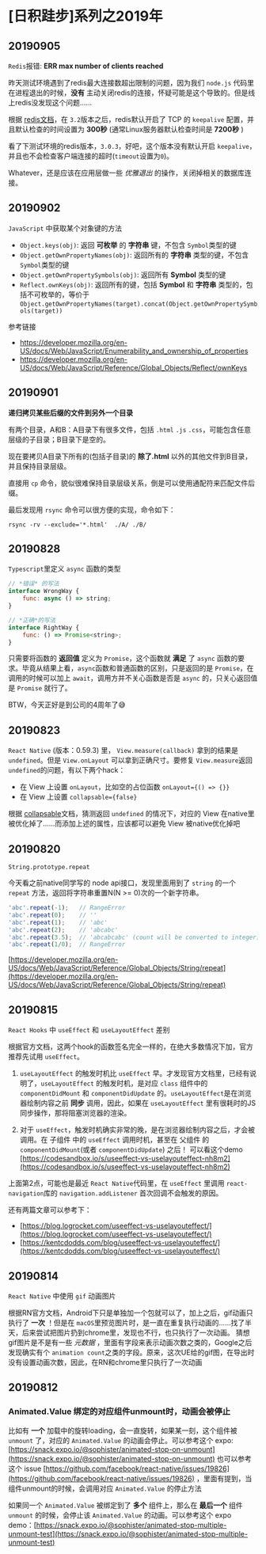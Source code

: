 # [日积跬步]系列之2019年


## 20190905

`Redis`报错: **ERR max number of clients reached**

昨天测试环境遇到了redis最大连接数超出限制的问题，因为我们 `node.js` 代码里在进程退出的时候，**没有** 主动关闭redis的连接，怀疑可能是这个导致的。但是线上redis没发现这个问题……

根据 [redis文档](https://redis.io/topics/clients)，在 `3.2`版本之后，redis默认开启了 TCP 的 `keepalive` 配置，并且默认检查的时间设置为 **300秒** (通常Linux服务器默认检查时间是 **7200秒** )

看了下测试环境的redis版本，`3.0.3`，好吧，这个版本没有默认开启 `keepalive`，并且也不会检查客户端连接的超时(`timeout`设置为`0`)。

Whatever，还是应该在应用层做一些 *优雅退出* 的操作，关闭掉相关的数据库连接。


## 20190902

`JavaScript` 中获取某个对象键的方法

* `Object.keys(obj)`: 返回 **可枚举** 的 **字符串** 键，不包含 `Symbol`类型的键
* `Object.getOwnPropertyNames(obj)`: 返回所有的 **字符串** 类型的键，不包含 `Symbol`类型的键
* `Object.getOwnPropertySymbols(obj)`: 返回所有 **Symbol** 类型的键
* `Reflect.ownKeys(obj)`: 返回所有的键，包括 **Symbol** 和 **字符串** 类型的，包括不可枚举的，等价于 `Object.getOwnPropertyNames(target).concat(Object.getOwnPropertySymbols(target))`

参考链接

* https://developer.mozilla.org/en-US/docs/Web/JavaScript/Enumerability_and_ownership_of_properties
* https://developer.mozilla.org/en-US/docs/Web/JavaScript/Reference/Global_Objects/Reflect/ownKeys


## 20190901

**递归拷贝某些后缀的文件到另外一个目录**

有两个目录，A和B：A目录下有很多文件，包括 `.html` `.js` `.css`，可能包含任意层级的子目录；B目录下是空的。

现在要拷贝A目录下所有的(包括子目录)的 **除了.html** 以外的其他文件到B目录，并且保持目录层级。

直接用 `cp` 命令，貌似很难保持目录层级关系，倒是可以使用通配符来匹配文件后缀。

最后发现用 `rsync` 命令可以很方便的实现，命令如下：

```shell
rsync -rv --exclude='*.html'  ./A/ ./B/
```


## 20190828

`Typescript`里定义 `async` 函数的类型

```javascript
// *错误* 的写法
interface WrongWay {
    func: async () => string;
}

// *正确*的写法
interface RightWay {
    func: () => Promise<string>;
}
```

只需要将函数的 **返回值** 定义为 `Promise`，这个函数就 **满足** 了 `async` 函数的要求。毕竟从结果上看，`async`函数和普通函数的区别，只是返回的是 `Promise`，在调用的时候可以加上 `await`，调用方并不关心函数是否是 `async` 的，只关心返回值是 `Promise` 就行了。

BTW，今天正好是到公司的4周年了😅

## 20190823

`React Native` (版本：0.59.3) 里， `View.measure(callback)` 拿到的结果是 `undefined`。但是 `View.onLayout` 可以拿到正确尺寸。要修复 `View.measure`返回 `undefined`的问题，有以下两个hack：

* 在 View 上设置 `onLayout`，比如空的占位函数 `onLayout={() => {}}`
* 在 View 上设置 `collapsable={false}`

根据 [collapsable](https://facebook.github.io/react-native/docs/view#collapsable)文档，猜测返回 `undefined` 的情况下，对应的 View 在native里被优化掉了……而添加上述的属性，应该都可以避免 View 被native优化掉吧


## 20190820

`String.prototype.repeat`

今天看之前native同学写的 node api接口，发现里面用到了 `string` 的一个 `repeat` 方法，返回将字符串重置N(N >= 0)次的一个新字符串。

```javascript
'abc'.repeat(-1);   // RangeError
'abc'.repeat(0);    // ''
'abc'.repeat(1);    // 'abc'
'abc'.repeat(2);    // 'abcabc'
'abc'.repeat(3.5);  // 'abcabcabc' (count will be converted to integer)
'abc'.repeat(1/0);  // RangeError
```

[https://developer.mozilla.org/en-US/docs/Web/JavaScript/Reference/Global_Objects/String/repeat](https://developer.mozilla.org/en-US/docs/Web/JavaScript/Reference/Global_Objects/String/repeat)


## 20190815

`React Hooks` 中 `useEffect` 和 `useLayoutEffect` 差别

根据官方文档，这两个hook的函数签名完全一样的，在绝大多数情况下加，官方推荐先试用 `useEffect`。

1. `useLayoutEffect` 的触发时机比 `useEffect` 早。才发现官方文档里，已经有说明了，`useLayoutEffect` 的触发时机，是对应 `class` 组件中的 `componentDidMount` 和 `componentDidUpdate` 的。`useLayoutEffect`是在浏览器绘制内容之前 **同步** 调用，因此，如果在 `useLayoutEffect` 里有很耗时的JS同步操作，那将阻塞浏览器的渲染。

2. 对于 `useEffect`，触发时机确实非常的晚，是在浏览器绘制内容之后，才会被调用。在 子组件 中的 `useEffect` 调用时机，甚至在 父组件 的 `componentDidMount`(或者 `componentDidUpdate`) 之后！ 可以看这个demo [https://codesandbox.io/s/useeffect-vs-uselayouteffect-nh8m2](https://codesandbox.io/s/useeffect-vs-uselayouteffect-nh8m2)

上面第2点，可能也是最近 `React Native`代码里，在 `useEffect` 里调用 `react-navigation`库的 `navigation.addListener` 首次回调不会触发的原因。

还有两篇文章可以参考下：

* [https://blog.logrocket.com/useeffect-vs-uselayouteffect/](https://blog.logrocket.com/useeffect-vs-uselayouteffect/)
* [https://kentcdodds.com/blog/useeffect-vs-uselayouteffect/](https://kentcdodds.com/blog/useeffect-vs-uselayouteffect/)


## 20190814

`React Native` 中使用 `gif` 动画图片

根据RN官方文档，Android下只是单独加一个包就可以了，加上之后，gif动画只执行了 **一次** ！但是在 `macOS`里预览图片时，是一直在重复执行动画的……找了半天，后来尝试把图片扔到chrome里，发现也不行，也只执行了一次动画。
猜想gif图片是不是有一些 *元数据* ，里面有字段来表示动画次数之类的，Google之后发现确实有个 `animation count`之类的字段。原来，这次UE给的gif图，在导出时没有设置动画次数，因此，在RN和chrome里只执行了一次动画


## 20190812

### Animated.Value 绑定的对应组件unmount时，动画会被停止

比如有 **一个** 加载中的旋转loading，会一直旋转，如果某一刻，这个组件被 `unmount` 了，对应的 `Animated.Value` 的动画会停止。可以参考这个 expo: [https://snack.expo.io/@sophister/animated-stop-on-unmount](https://snack.expo.io/@sophister/animated-stop-on-unmount)
 也可以参考这个 issue [https://github.com/facebook/react-native/issues/19826](https://github.com/facebook/react-native/issues/19826) ，里面有提到，当组件unmount的时候，会调用对应 `Animated.Value` 的停止方法

如果同一个 `Animated.Value`  被绑定到了 **多个** 组件上，那么在 **最后一个** 组件 `unmount` 的时候，会停止该 `Animated.Value` 的动画。可以参考这个 expo demo：[https://snack.expo.io/@sophister/animated-stop-multiple-unmount-test](https://snack.expo.io/@sophister/animated-stop-multiple-unmount-test)
